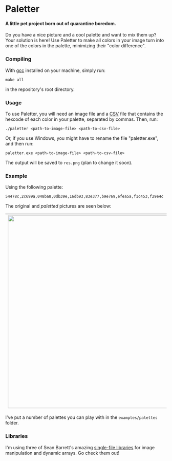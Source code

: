 # Paletter
#### A little pet project born out of quarantine boredom.

Do you have a nice picture and a cool palette and want to mix them up? Your solution is here! Use Paletter to make all colors in your image turn into one of the colors in the palette, minimizing their "color difference".

### Compiling
With [gcc](https://gcc.gnu.org/) installed on your machine, simply run:
```
make all
```
in the repository's root directory.

### Usage
To use Paletter, you will need an image file and a [CSV](https://en.wikipedia.org/wiki/Comma-separated_values) file that contains the hexcode of each color in your palette, separated by commas. Then, run:
```
./paletter <path-to-image-file> <path-to-csv-file>
```
Or, if you use Windows, you might have to rename the file "paletter.exe", and then run:
```
paletter.exe <path-to-image-file> <path-to-csv-file>
```
The output will be saved to `res.png` (plan to change it soon).

### Example
Using the following palette:
```
54478c,2c699a,048ba8,0db39e,16db93,83e377,b9e769,efea5a,f1c453,f29e4c
```
The original and *paletted* pictures are seen below:

|<img src="/examples/original.jpg" width="600">|<img src="/examples/paletted.png" width="600">|
|:-:|:-:|

I've put a number of palettes you can play with in the `examples/palettes` folder.

### Libraries
I'm using three of Sean Barrett's amazing [single-file libraries](https://github.com/nothings/stb) for image manipulation and dynamic arrays. Go check them out!
